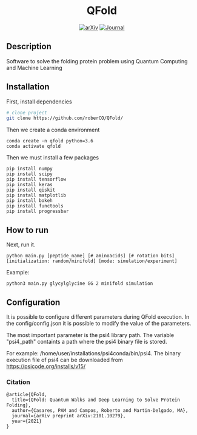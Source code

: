 <div align="center">    
 
# QFold     

[![arXiv](http://img.shields.io/badge/arXiv-2101.10279-B31B1B.svg)](https://arxiv.org/pdf/2101.10279.pdf)
[![Journal](http://img.shields.io/badge/Quantum_Science_and_Technology-2022-4b44ce.svg)](https://iopscience.iop.org/article/10.1088/2058-9565/ac4f2f)
<!--
[![Conference](http://img.shields.io/badge/ICLR-2019-4b44ce.svg)](https://papers.nips.cc/book/advances-in-neural-information-processing-systems-31-2018)
[![Conference](http://img.shields.io/badge/AnyConference-year-4b44ce.svg)](https://papers.nips.cc/book/advances-in-neural-information-processing-systems-31-2018)  

ARXIV   
[![Paper](http://img.shields.io/badge/arxiv-quant.ph:arXiv:2101.10279-B31B1B.svg)](https://arxiv.org/pdf/2101.10279.pdf)
-->


<!--  
Conference   
-->   
</div>
 
## Description   
Software to solve the folding protein problem using Quantum Computing and Machine Learning  

## Installation  
First, install dependencies   
```bash
# clone project   
git clone https://github.com/roberCO/QFold/
```

Then we create a conda environment
```
conda create -n qfold python=3.6
conda activate qfold
```

Then we must install a few packages
```
pip install numpy
pip install scipy
pip install tensorflow
pip install keras
pip install qiskit
pip install matplotlib
pip install bokeh
pip install functools
pip install progressbar

```

## How to run
Next, run it.   
```
python main.py [peptide_name] [# aminoacids] [# rotation bits] [initialization: random/minifold] [mode: simulation/experiment]

```
Example:
```
python3 main.py glycylglycine GG 2 minifold simulation
```
## Configuration
It is possible to configure different parameters during QFold execution. In the config/config.json it is possible to modify the value of the parameters.

The most important parameter is the psi4 library path. The variable "psi4_path" containts a path where the psi4 binary file is stored.

For example: /home/user/installations/psi4conda/bin/psi4. The binary execution file of psi4 can be downloaded from https://psicode.org/installs/v15/


### Citation   
```
@article{QFold,
  title={QFold: Quantum Walks and Deep Learning to Solve Protein Folding},
  author={Casares, PAM and Campos, Roberto and Martin-Delgado, MA},
  journal={arXiv preprint arXiv:2101.10279},
  year={2021}
}
```   
